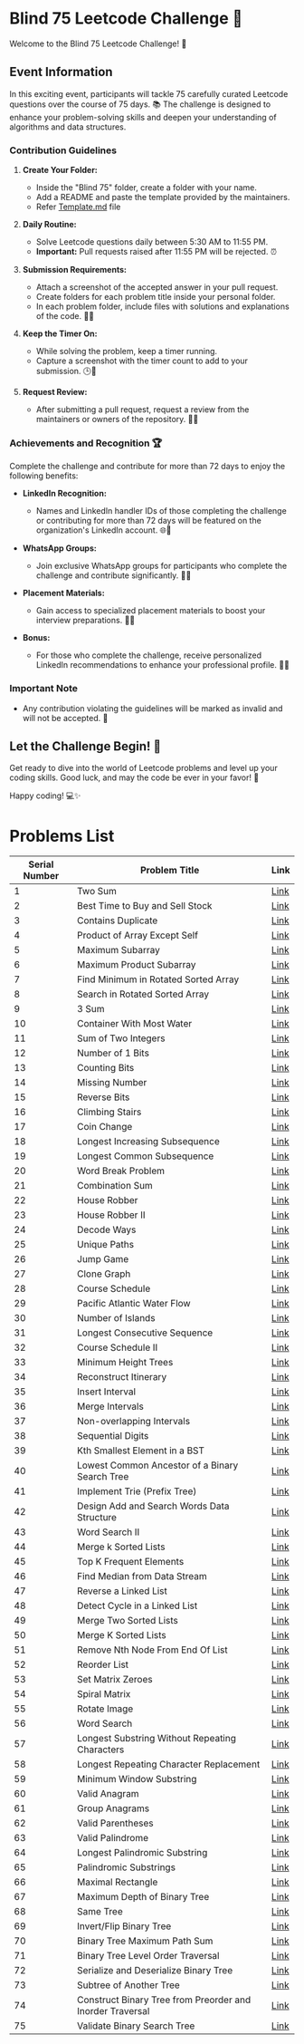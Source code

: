 # Blind 75 Leetcode Challenge 🚀

Welcome to the Blind 75 Leetcode Challenge! 🎉

## Event Information

In this exciting event, participants will tackle 75 carefully curated Leetcode questions over the course of 75 days. 📚 The challenge is designed to enhance your problem-solving skills and deepen your understanding of algorithms and data structures.

### Contribution Guidelines

1. **Create Your Folder:**
   - Inside the "Blind 75" folder, create a folder with your name.
   - Add a README and paste the template provided by the maintainers.
   - Refer [Template.md](https://github.com/Lets-code-with-us/DSA-Cracker/blob/main/Blind%2075%20LeetCode/template.md) file 

2. **Daily Routine:**
   - Solve Leetcode questions daily between 5:30 AM to 11:55 PM.
   - **Important:** Pull requests raised after 11:55 PM will be rejected. ⏰

3. **Submission Requirements:**
   - Attach a screenshot of the accepted answer in your pull request.
   - Create folders for each problem title inside your personal folder.
   - In each problem folder, include files with solutions and explanations of the code. 📄💡

4. **Keep the Timer On:**
   - While solving the problem, keep a timer running.
   - Capture a screenshot with the timer count to add to your submission. 🕒📸

5. **Request Review:**
   - After submitting a pull request, request a review from the maintainers or owners of the repository. 🙌👀

### Achievements and Recognition 🏆

Complete the challenge and contribute for more than 72 days to enjoy the following benefits:

- **LinkedIn Recognition:**
  - Names and LinkedIn handler IDs of those completing the challenge or contributing for more than 72 days will be featured on the organization's LinkedIn account. 🌐🔗

- **WhatsApp Groups:**
  - Join exclusive WhatsApp groups for participants who complete the challenge and contribute significantly. 📱👥

- **Placement Materials:**
  - Gain access to specialized placement materials to boost your interview preparations. 📝✨

- **Bonus:**
  - For those who complete the challenge, receive personalized LinkedIn recommendations to enhance your professional profile. 🚀🌟

### Important Note

- Any contribution violating the guidelines will be marked as invalid and will not be accepted. 🚫

## Let the Challenge Begin! 🎯

Get ready to dive into the world of Leetcode problems and level up your coding skills. Good luck, and may the code be ever in your favor! 🚀

Happy coding! 💻✨

# Problems List

| Serial Number | Problem Title                                      | Link                                                         |
|---------------|----------------------------------------------------|--------------------------------------------------------------|
| 1             | Two Sum                                            | [Link](https://leetcode.com/problems/two-sum/)               |
| 2             | Best Time to Buy and Sell Stock                   | [Link](https://leetcode.com/problems/best-time-to-buy-and-sell-stock/) |
| 3             | Contains Duplicate                                | [Link](https://leetcode.com/problems/contains-duplicate/)   |
| 4             | Product of Array Except Self                       | [Link](https://leetcode.com/problems/product-of-array-except-self/) |
| 5             | Maximum Subarray                                   | [Link](https://leetcode.com/problems/maximum-subarray/)     |
| 6             | Maximum Product Subarray                           | [Link](https://leetcode.com/problems/maximum-product-subarray/) |
| 7             | Find Minimum in Rotated Sorted Array               | [Link](https://leetcode.com/problems/find-minimum-in-rotated-sorted-array/) |
| 8             | Search in Rotated Sorted Array                     | [Link](https://leetcode.com/problems/search-in-rotated-sorted-array/) |
| 9             | 3 Sum                                              | [Link](https://leetcode.com/problems/3sum/)                  |
| 10            | Container With Most Water                          | [Link](https://leetcode.com/problems/container-with-most-water/) |
| 11            | Sum of Two Integers                                | [Link](https://leetcode.com/problems/sum-of-two-integers/)   |
| 12            | Number of 1 Bits                                   | [Link](https://leetcode.com/problems/number-of-1-bits/)      |
| 13            | Counting Bits                                      | [Link](https://leetcode.com/problems/counting-bits/)         |
| 14            | Missing Number                                     | [Link](https://leetcode.com/problems/missing-number/)        |
| 15            | Reverse Bits                                       | [Link](https://leetcode.com/problems/reverse-bits/)          |
| 16            | Climbing Stairs                                    | [Link](https://leetcode.com/problems/climbing-stairs/)       |
| 17            | Coin Change                                        | [Link](https://leetcode.com/problems/coin-change/)           |
| 18            | Longest Increasing Subsequence                     | [Link](https://leetcode.com/problems/longest-increasing-subsequence/) |
| 19            | Longest Common Subsequence                         | [Link](https://leetcode.com/problems/longest-common-subsequence/) |
| 20            | Word Break Problem                                 | [Link](https://leetcode.com/problems/word-break/)            |
| 21            | Combination Sum                                    | [Link](https://leetcode.com/problems/combination-sum/)       |
| 22            | House Robber                                       | [Link](https://leetcode.com/problems/house-robber/)          |
| 23            | House Robber II                                    | [Link](https://leetcode.com/problems/house-robber-ii/)       |
| 24            | Decode Ways                                        | [Link](https://leetcode.com/problems/decode-ways/)           |
| 25            | Unique Paths                                       | [Link](https://leetcode.com/problems/unique-paths/)          |
| 26            | Jump Game                                          | [Link](https://leetcode.com/problems/jump-game/)             |
| 27            | Clone Graph                                        | [Link](https://leetcode.com/problems/clone-graph/)           |
| 28            | Course Schedule                                    | [Link](https://leetcode.com/problems/course-schedule/)       |
| 29            | Pacific Atlantic Water Flow                        | [Link](https://leetcode.com/problems/pacific-atlantic-water-flow/) |
| 30            | Number of Islands                                  | [Link](https://leetcode.com/problems/number-of-islands/)     |
| 31            | Longest Consecutive Sequence                        | [Link](https://leetcode.com/problems/longest-consecutive-sequence/description/) |
| 32            | Course Schedule II                                 | [Link](https://leetcode.com/problems/course-schedule-ii/description/) |
| 33            | Minimum Height Trees                                | [Link](https://leetcode.com/problems/minimum-height-trees/description/) |
| 34            | Reconstruct Itinerary                               | [Link](https://leetcode.com/problems/reconstruct-itinerary/description/) |
| 35            | Insert Interval                                     | [Link](https://leetcode.com/problems/insert-interval/description/) |
| 36            | Merge Intervals                                     | [Link](https://leetcode.com/problems/merge-intervals/description/) |
| 37            | Non-overlapping Intervals                           | [Link](https://leetcode.com/problems/non-overlapping-intervals/description/) |
| 38            | Sequential Digits                                   | [Link](https://leetcode.com/problems/sequential-digits/description/?envType=daily-question&envId=2024-02-02)  |
| 39            | Kth Smallest Element in a BST                      | [Link](https://leetcode.com/problems/kth-smallest-element-in-a-bst/description/) |
| 40            | Lowest Common Ancestor of a Binary Search Tree      | [Link](https://leetcode.com/problems/lowest-common-ancestor-of-a-binary-search-tree/description/) |
| 41            | Implement Trie (Prefix Tree)                       | [Link](https://leetcode.com/problems/implement-trie-prefix-tree/description/) |
| 42            | Design Add and Search Words Data Structure          | [Link](https://leetcode.com/problems/design-add-and-search-words-data-structure/description/) |
| 43            | Word Search II                                      | [Link](https://leetcode.com/problems/word-search-ii/description/) |
| 44            | Merge k Sorted Lists                                | [Link](https://leetcode.com/problems/merge-k-sorted-lists/description/)  |
| 45            | Top K Frequent Elements                              | [Link](https://leetcode.com/problems/top-k-frequent-elements/description/) |
| 46            | Find Median from Data Stream                        | [Link](https://leetcode.com/problems/find-median-from-data-stream/description/)      |
| 47            | Reverse a Linked List                               | [Link](https://leetcode.com/problems/reverse-linked-list/)   |
| 48            | Detect Cycle in a Linked List                       | [Link](https://leetcode.com/problems/linked-list-cycle/)     |
| 49            | Merge Two Sorted Lists                              | [Link](https://leetcode.com/problems/merge-two-sorted-lists/) |
| 50            | Merge K Sorted Lists                                | [Link](https://leetcode.com/problems/merge-k-sorted-lists/)   |
| 51            | Remove Nth Node From End Of List                    | [Link](https://leetcode.com/problems/remove-nth-node-from-end-of-list/) |
| 52            | Reorder List                                        | [Link](https://leetcode.com/problems/reorder-list/)          |
| 53            | Set Matrix Zeroes                                   | [Link](https://leetcode.com/problems/set-matrix-zeroes/)     |
| 54            | Spiral Matrix                                       | [Link](https://leetcode.com/problems/spiral-matrix/)         |
| 55            | Rotate Image                                        | [Link](https://leetcode.com/problems/rotate-image/)          |
| 56            | Word Search                                         | [Link](https://leetcode.com/problems/word-search/)           |
| 57            | Longest Substring Without Repeating Characters     | [Link](https://leetcode.com/problems/longest-substring-without-repeating-characters/) |
| 58            | Longest Repeating Character Replacement              | [Link](https://leetcode.com/problems/longest-repeating-character-replacement/) |
| 59            | Minimum Window Substring                            | [Link](https://leetcode.com/problems/minimum-window-substring/) |
| 60            | Valid Anagram                                       | [Link](https://leetcode.com/problems/valid-anagram/)         |
| 61            | Group Anagrams                                      | [Link](https://leetcode.com/problems/group-anagrams/)        |
| 62            | Valid Parentheses                                   | [Link](https://leetcode.com/problems/valid-parentheses/)     |
| 63            | Valid Palindrome                                    | [Link](https://leetcode.com/problems/valid-palindrome/)      |
| 64            | Longest Palindromic Substring                       | [Link](https://leetcode.com/problems/longest-palindromic-substring/) |
| 65            | Palindromic Substrings                              | [Link](https://leetcode.com/problems/palindromic-substrings/) |
| 66            | Maximal Rectangle                                    | [Link](https://leetcode.com/problems/maximal-rectangle/description/) |
| 67            | Maximum Depth of Binary Tree                         | [Link](https://leetcode.com/problems/maximum-depth-of-binary-tree/) |
| 68            | Same Tree                                            | [Link](https://leetcode.com/problems/same-tree/)             |
| 69            | Invert/Flip Binary Tree                             | [Link](https://leetcode.com/problems/invert-binary-tree/)    |
| 70            | Binary Tree Maximum Path Sum                        | [Link](https://leetcode.com/problems/binary-tree-maximum-path-sum/) |
| 71            | Binary Tree Level Order Traversal                   | [Link](https://leetcode.com/problems/binary-tree-level-order-traversal/) |
| 72            | Serialize and Deserialize Binary Tree               | [Link](https://leetcode.com/problems/serialize-and-deserialize-binary-tree/) |
| 73            | Subtree of Another Tree                             | [Link](https://leetcode.com/problems/subtree-of-another-tree/) |
| 74            | Construct Binary Tree from Preorder and Inorder Traversal | [Link](https://leetcode.com/problems/construct-binary-tree-from-preorder-and-inorder-traversal/) |
| 75            | Validate Binary Search Tree                         | [Link](https://leetcode.com/problems/validate-binary-search-tree/) |




